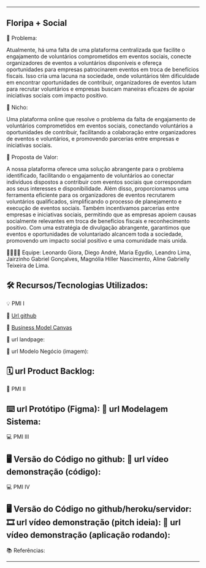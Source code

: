 -------------------
Floripa + Social
-------------------
🙁 Problema: 

Atualmente, há uma falta de uma plataforma centralizada que facilite o engajamento de voluntários comprometidos em eventos sociais, conecte organizadores de eventos a voluntários disponíveis e ofereça oportunidades para empresas patrocinarem eventos em troca de benefícios fiscais. Isso cria uma lacuna na sociedade, onde voluntários têm dificuldade em encontrar oportunidades de contribuir, organizadores de eventos lutam para recrutar voluntários e empresas buscam maneiras eficazes de apoiar iniciativas sociais com impacto positivo.

🙂 Nicho:

 Uma plataforma online que resolve o problema da falta de engajamento de voluntários comprometidos em eventos sociais, conectando voluntários a oportunidades de contribuir, facilitando a colaboração entre organizadores de eventos e voluntários, e promovendo parcerias entre empresas e iniciativas sociais.

🎁 Proposta de Valor: 

A nossa plataforma oferece uma solução abrangente para o problema identificado, facilitando o engajamento de voluntários ao conectar indivíduos dispostos a contribuir com eventos sociais que correspondam aos seus interesses e disponibilidade. Além disso, proporcionamos uma ferramenta eficiente para os organizadores de eventos recrutarem voluntários qualificados, simplificando o processo de planejamento e execução de eventos sociais. Também incentivamos parcerias entre empresas e iniciativas sociais, permitindo que as empresas apoiem causas socialmente relevantes em troca de benefícios fiscais e reconhecimento positivo. Com uma estratégia de divulgação abrangente, garantimos que eventos e oportunidades de voluntariado alcancem toda a sociedade, promovendo um impacto social positivo e uma comunidade mais unida.

🧑‍💻👩‍💻 Equipe: Leonardo Giora, Diego André, Maria Egydio, Leandro Lima, Jairzinho Gabriel Gonçalves, Magnólia Hiller Nascimento, Aline Gabrielly Teixeira de Lima.

🛠️ Recursos/Tecnologias Utilizados:
-------------------
💡 PMI I

🔗 [Url github](https://github.com/Floripa-mais-Social/PMI-1)

 :page_with_curl: [Business Model Canvas]()

🛬 url landpage:

🤝 url Modelo Negócio (imagem):


🗓️ url Product Backlog:
-------------------
📲 PMI II

⌨️ url Protótipo (Figma):
📝 url Modelagem Sistema:
-------------------
💻 PMI III

🖥️ Versão do Código no github:
🎥 url vídeo demonstração (código):
-------------------
💻 PMI IV

🖥️ Versão do Código no github/heroku/servidor:
🎞️ url vídeo demonstração (pitch ideia):
🎥 url vídeo demonstração (aplicação rodando):
-------------------
📚 Referências:

-------------------
